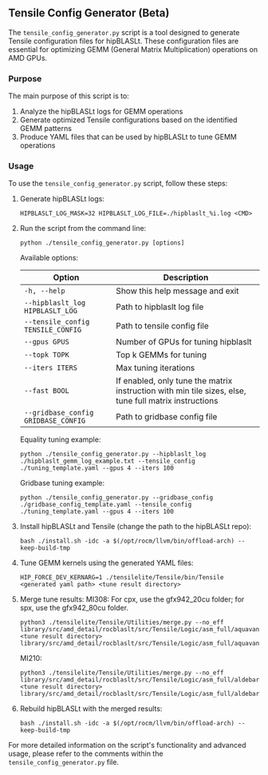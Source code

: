 ## Tensile Config Generator (Beta)

The `tensile_config_generator.py` script is a tool designed to generate Tensile configuration files for hipBLASLt. These configuration files are essential for optimizing GEMM (General Matrix Multiplication) operations on AMD GPUs.

### Purpose

The main purpose of this script is to:
1. Analyze the hipBLASLt logs for GEMM operations
2. Generate optimized Tensile configurations based on the identified GEMM patterns
3. Produce YAML files that can be used by hipBLASLt to tune GEMM operations

### Usage

To use the `tensile_config_generator.py` script, follow these steps:

1. Generate hipBLASLt logs:
   ```
   HIPBLASLT_LOG_MASK=32 HIPBLASLT_LOG_FILE=./hipblaslt_%i.log <CMD>
   ```

2. Run the script from the command line:
   ```
   python ./tensile_config_generator.py [options]
   ```

   Available options:

   | Option | Description |
   |--------|-------------|
   | `-h, --help` | Show this help message and exit |
   | `--hipblaslt_log HIPBLASLT_LOG` | Path to hipblaslt log file |
   | `--tensile_config TENSILE_CONFIG` | Path to tensile config file |
   | `--gpus GPUS` | Number of GPUs for tuning hipblaslt |
   | `--topk TOPK` | Top k GEMMs for tuning |
   | `--iters ITERS` | Max tuning iterations |
   | `--fast BOOL` | If enabled, only tune the matrix instruction with min tile sizes, else, tune full matrix instructions |
   | `--gridbase_config GRIDBASE_CONFIG` | Path to gridbase config file |

   Equality tuning example:
   ```
   python ./tensile_config_generator.py --hipblaslt_log ./hipblaslt_gemm_log_example.txt --tensile_config ./tuning_template.yaml --gpus 4 --iters 100
   ```

   Gridbase tuning example:
   ```
   python ./tensile_config_generator.py --gridbase_config ./gridbase_config_template.yaml --tensile_config ./tuning_template.yaml --gpus 4 --iters 100
   ```

3. Install hipBLASLt and Tensile (change the path to the hipBLASLt repo):
   ```
   bash ./install.sh -idc -a $(/opt/rocm/llvm/bin/offload-arch) --keep-build-tmp
   ```

4. Tune GEMM kernels using the generated YAML files:
   ```
   HIP_FORCE_DEV_KERNARG=1 ./tensilelite/Tensile/bin/Tensile <generated yaml path> <tune result directory>
   ```

5. Merge tune results:
   MI308:
   For cpx, use the gfx942_20cu folder; for spx, use the gfx942_80cu folder.
   ```
   python3 ./tensilelite/Tensile/Utilities/merge.py --no_eff library/src/amd_detail/rocblaslt/src/Tensile/Logic/asm_full/aquavanjaram/{gfx942_20cu|gfx942_80cu}/{Equality|GridBased}/ <tune result directory> library/src/amd_detail/rocblaslt/src/Tensile/Logic/asm_full/aquavanjaram/{gfx942_20cu|gfx942_80cu}/{Equality|GridBased}/
   ```
   MI210:
   ```
   python3 ./tensilelite/Tensile/Utilities/merge.py --no_eff library/src/amd_detail/rocblaslt/src/Tensile/Logic/asm_full/aldebaran/104CU/{Equality|GridBased}/ <tune result directory> library/src/amd_detail/rocblaslt/src/Tensile/Logic/asm_full/aldebaran/104CU/{Equality|Gridbase}/
   ```

6. Rebuild hipBLASLt with the merged results:
   ```
   bash ./install.sh -idc -a $(/opt/rocm/llvm/bin/offload-arch) --keep-build-tmp
   ```

For more detailed information on the script's functionality and advanced usage, please refer to the comments within the `tensile_config_generator.py` file.
